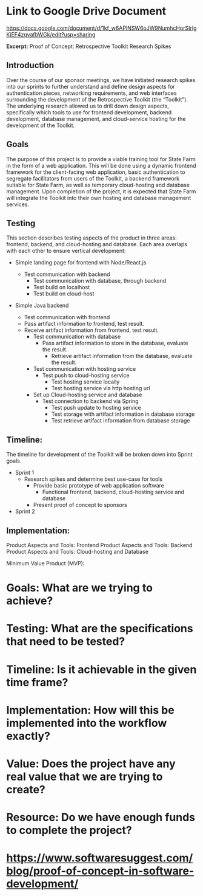 # Link to Google Drive Document

<https://docs.google.com/document/d/1kf_w6APINSW6oJW9NumhcHprSIrlgKjEF4zqvafbWGk/edit?usp=sharing>

**Excerpt:**
Proof of Concept: Retrospective Toolkit Research Spikes

## Introduction

Over the course of our sponsor meetings,  we have initiated research spikes into our sprints to further understand and define design aspects for authentication pieces, networking requirements, and web interfaces surrounding the development of the Retrospective Toolkit (the “Toolkit”).  The underlying research allowed us to drill down design aspects, specifically which tools to use for frontend development, backend development, database management, and cloud-service hosting for the development of the Toolkit.

## Goals

The purpose of this project is to provide a viable training tool for State Farm in the form of a web application.  This will be done using a dynamic frontend framework for the client-facing web application, basic authentication to segregate facilitators from users of the Toolkit, a backend framework suitable for State Farm, as well as temporary cloud-hosting and database management.  Upon completion of the project, it is expected that State Farm will integrate the Toolkit into their own hosting and database management services.

## Testing

This section describes testing aspects of the product in three areas:  frontend, backend, and cloud-hosting and database.  Each area overlaps with each other to ensure vertical development:

- Simple landing page for frontend with Node/React.js
  - Test communication with backend
    - Test communication with database, through backend
    - Test build on localhost
    - Test build on cloud-host

- Simple Java backend
  - Test communication with frontend
  - Pass artifact information to frontend, test result.
  - Receive artifact information from frontend, test result.
    - Test communication with database
      - Pass artifact information to store in the database, evaluate the result.
        - Retrieve artifact information from the database, evaluate the result.
    - Test communication with hosting service
      - Test push to cloud-hosting service
        - Test hosting service locally
        - Test hosting service via http hosting url
    - Set up Cloud-hosting service and database
      - Test connection to backend via Spring
        - Test push update to hosting service
        - Test storage with artifact information in database storage
        - Test retrieve artifact information from database storage

## Timeline:

The timeline for development of the Toolkit will be broken down into Sprint goals.  

- Sprint 1
  - Research spikes and determine best use-case for tools
    - Provide basic prototype of web application software
      - Functional frontend, backend, cloud-hosting service and database
    - Present proof of concept to sponsors
- Sprint 2

## Implementation:

Product Aspects and Tools: Frontend
Product Aspects and Tools: Backend
Product Aspects and Tools: Cloud-hosting and Database

Minimum Value Product (MVP):

# Goals: What are we trying to achieve? 
# Testing: What are the specifications that need to be tested? 
# Timeline: Is it achievable in the given time frame? 
# Implementation: How will this be implemented into the workflow exactly? 
# Value: Does the project have any real value that we are trying to create? 
# Resource: Do we have enough funds to complete the project? 
# https://www.softwaresuggest.com/blog/proof-of-concept-in-software-development/
